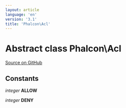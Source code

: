 ```yaml
---
layout: article
language: 'en'
version: '3.1'
title: 'Phalcon\Acl'
---
```

# Abstract class **Phalcon\Acl**

<a href="https://github.com/phalcon/cphalcon/tree/v3.1.0/phalcon/acl.zep" class="btn btn-default btn-sm">Source on GitHub</a>

## Constants
*integer* **ALLOW**

*integer* **DENY**

